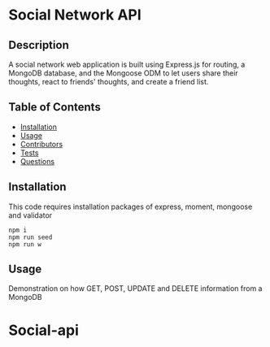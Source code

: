# Social Network API

## Description 
A social network web application is built using Express.js for routing, a MongoDB database, and the Mongoose ODM to let users share their thoughts, react to friends' thoughts, and create a friend list.  

## Table of Contents
- [Installation](#Installation)
- [Usage](#Usage)
- [Contributors](#Contributors)
- [Tests](#Tests)
- [Questions](#Questions)

## Installation
This code requires installation packages of express, moment, mongoose and validator  
```
npm i
npm run seed
npm run w
```
      
## Usage
Demonstration on how GET, POST, UPDATE and DELETE information from a MongoDB  
# Social-api
